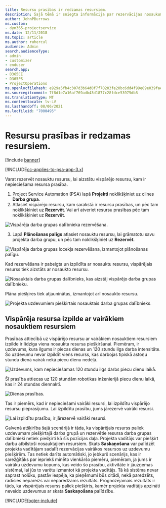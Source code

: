 ```yaml
---
title: Resursu prasības ir redzamas resursiem.
description: Šajā tēmā ir sniegta informācija par rezervācijas nosaukumu resursiem attiecībā uz vispārējo resursu prasībām.
author: JohnPBurrows
ms.custom:
- dyn365-projectservice
ms.date: 12/11/2018
ms.topic: article
ms.author: ruhercul
audience: Admin
search.audienceType:
- admin
- customizer
- enduser
search.app:
- D365CE
- D365PS
- ProjectOperations
ms.openlocfilehash: e929a5fb4c307d3b64d0f7f70203fe20bc6dd4f99e89e039fae0ce8276c69c52
ms.sourcegitcommit: 7f8d1e7a16af769adb43d1877c28fdce53975db8
ms.translationtype: MT
ms.contentlocale: lv-LV
ms.lasthandoff: 08/06/2021
ms.locfileid: "7000495"
---
```

# <a name="book-named-resources-from-resource-requirements"></a>Resursu prasības ir redzamas resursiem.

[!include [banner](../includes/psa-now-project-operations.md)]

[!INCLUDE[cc-applies-to-psa-app-3.x](../includes/cc-applies-to-psa-app-3x.md)]

Varat rezervēt nosauktu resursu, lai aizstātu vispārējo resursu, kam ir nepieciešama resursa prasība.

1. Project Service Automation (PSA) lapā **Projekti** noklikšķiniet uz cilnes **Darba grupa**.
2. Atlasiet vispārējo resursu, kam sarakstā ir resursu prasības, un pēc tam noklikšķiniet uz **Rezervēt**. Vai arī atveriet resursu prasības pēc tam noklikšķiniet uz **Rezervēt**.


![Vispārēja darba grupas dalībnieka rezervēšana.](media/RM-how-to-14.png)


3. Lapā **Plānošanas palīgs** atlasiet nosauktu resursu, lai grāmatotu savu projekta darba grupu, un pēc tam noklikšķiniet uz **Rezervēt**.

![Vispārēja darba grupas locekļa rezervēšana, izmantojot plānošanas palīgu.](media/RM-how-to-15.png)

Kad rezervēšana ir pabeigta un izpildīta ar nosauktu resursu, vispārējais resurss tiek aizstāts ar nosaukto resursu.

![Nosauktais darba grupas dalībnieks, kas aizstāj vispārējo darba grupas dalībnieku.](media/RM-how-to-16.png)

Plāna piešķires tiek atjauninātas, izmantojot arī nosaukto resursu.

![Projekta uzdevumiem piešķirtais nosauktais darba grupas dalībnieks.](media/RM-how-to-17.png)

## <a name="fulfill-a-generic-resource-with-multiple-named-resources"></a>Vispārēja resursa izpilde ar vairākiem nosauktiem resursiem
Prasības attiecībā uz vispārējo resursu ar vairākiem nosauktiem resursiem izpilde ir līdzīga viena nosaukta resursa piešķiršanai. Piemēram, ir uzdevums, kura ilgums ir piecas dienas un 120 stundu ilga darba intensitāte. Šo uzdevumu nevar izpildīt viens resurss, kas darbojas tipiskā astoņu stundu dienā vairāk nekā piecu dienu nedēļā. 

![Uzdevums, kam nepieciešamas 120 stundu ilgs darbs piecu dienu laikā.](media/RM-how-to-21.png)

Šī prasība attiecas uz 120 stundām robotikas inženierijā piecu dienu laikā, kas ir 24 stundas diennaktī.

![Dienas prasības.](media/RM-how-to-22.png)

Tas ir piemērs, kad ir nepieciešami vairāki resursi, lai izpildītu vispārējo resursu pieprasījumu. Lai izpildītu prasību, jums jārezervē vairāki resursi.

![Lai izpildītu prasību, ir jārezervē vairāki resursi.](media/RM-how-to-23.png)

Galvenā atšķirība šajā scenārijā ir tāda, ka vispārējais resurss paliek uzdevumam piešķirtajā darba grupā un rezervētie resursa darba grupas dalībnieki netiek piešķirti kā šīs pozīcijas daļa. Projekta vadītājs var piešķirt darbu atbilstoši nosauktajiem resursiem. Skats **Saskaņošana** var palīdzēt projekta vadītājam sadalīt rezervācijas vairākos resursos uz uzdevumu piešķirēm. Tas netiek darīts automātiski, jo jebkurš scenārijs, kas ir sarežģītāks par iepriekš minēto vienkāršo piemēru, piemēram, ja jums ir vairāku uzdevumu kopums, kas veido šo prasību, aktivitāte ir jāuzņemas sistēmai, lai jūs to varētu izmantot kā projekta vadītājs. Tā kā sistēma nevar saprast nolūku, pastāv iespēja, ka pieņēmumi būs citādi, nekā paredzēts, radīsies nepareizs vai neparedzams rezultāts. Prognozējamais rezultāts ir tāds, ka vispārējais resurss paliek piešķirts, kamēr projekta vadītājs apzināti neveido uzdevumus ar skata **Saskaņošana** palīdzību.




[!INCLUDE[footer-include](../includes/footer-banner.md)]